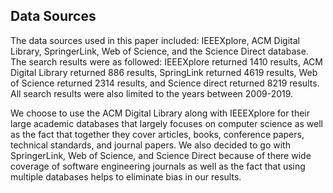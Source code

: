 ## Data Sources

The data sources used in this paper included: IEEEXplore, ACM Digital Library, SpringerLink, Web of Science, and the Science Direct database. The search results were as followed: IEEEXplore returned 1410 results, ACM Digital Library returned 886 results, SpringLink returned 4619 results, Web of Science returned 2314 results, and Science direct returned 8219 results. All search results were also limited to the years between 2009-2019.

We choose to use the ACM Digital Library along with IEEEXplore for their large academic databases that largely focuses on computer science as well as the fact that together they cover articles, books, conference papers, technical standards, and journal papers. We also decided to go with SpringerLink, Web of Science, and Science Direct because of there wide coverage of software engineering journals as well as the fact that using multiple databases helps to eliminate bias in our results.